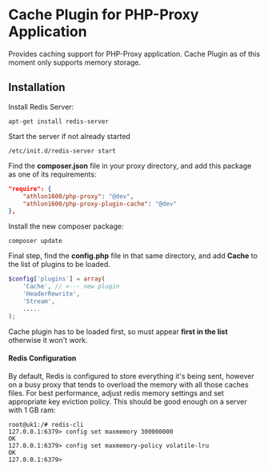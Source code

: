 # Cache Plugin for PHP-Proxy Application

Provides caching support for PHP-Proxy application. Cache Plugin as of this moment only supports memory storage.

## Installation

 Install Redis Server:

```shell
apt-get install redis-server
```

Start the server if not already started

```shell
/etc/init.d/redis-server start
```

Find the **composer.json** file in your proxy directory, and add this package as one of its requirements:  

```json
"require": {
	"athlon1600/php-proxy": "@dev",
	"athlon1600/php-proxy-plugin-cache": "@dev"
},
```

Install the new composer package:  

```shell
composer update
```

Final step, find the **config.php** file in that same directory, and add **Cache** to the list of plugins
to be loaded.

```php
$config['plugins'] = array(
	'Cache', // <--- new plugin
	'HeaderRewrite',
	'Stream',
	.....
);
```
Cache plugin has to be loaded first, so must appear **first in the list** otherwise it won't work.

#### Redis Configuration

By default, Redis is configured to store everything it's being sent, however on a busy proxy that tends
to overload the memory with all those caches files. For best performance, adjust redis memory settings and set appropriate key eviction policy. This should be good enough on a server with 1 GB ram:


	root@uk1:/# redis-cli
	127.0.0.1:6379> config set maxmemory 300000000
	OK
	127.0.0.1:6379> config set maxmemory-policy volatile-lru
	OK
	127.0.0.1:6379>




